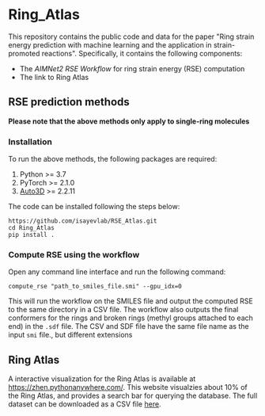 # Ring_Atlas

This repository contains the public code and data for the paper "Ring strain energy prediction with machine learning and the application in strain-promoted reactions". Specifically, it contains the following components:
- The *AIMNet2 RSE Workflow* for ring strain energy (RSE) computation
- The link to Ring Atlas


## RSE prediction methods
**Please note that the above methods only apply to single-ring molecules**

### Installation
To run the above methods, the following packages are required:

1. Python >= 3.7
2. PyTorch >= 2.1.0
3. [Auto3D](https://pypi.org/project/Auto3D/) >= 2.2.11

The code can be installed following the steps below:
```
https://github.com/isayevlab/RSE_Atlas.git
cd Ring_Atlas
pip install .
```

### Compute RSE using the workflow
Open any command line interface and run the following command:
```
compute_rse "path_to_smiles_file.smi" --gpu_idx=0
```
This will run the workflow on the SMILES file and output the computed RSE to the same directory in a CSV file. 
The workflow also outputs the final conformers for the rings and broken rings (methyl groups attached to each end) in the `.sdf` file. The CSV and SDF file have the same file name as the input `smi` file., but different extensions 

## Ring Atlas

A interactive visualization for the Ring Atlas is available at https://zhen.pythonanywhere.com/. This website visualzies about 10% of the Ring Atlas, and provides a search bar for querying the database. The full dataset can be downloaded as a CSV file [here](https://github.com/isayevlab/RSE_Atlas/blob/08ef10efbd74b6d027b5c1d6312d8604eebb9d16/rse_atlas.csv).
